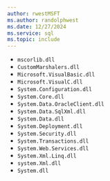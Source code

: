 ```yaml
---
author: rwestMSFT
ms.author: randolphwest
ms.date: 12/27/2024
ms.service: sql
ms.topic: include
---
```


- `mscorlib.dll`
- `CustomMarshalers.dll`
- `Microsoft.VisualBasic.dll`
- `Microsoft.VisualC.dll`
- `System.Configuration.dll`
- `System.Core.dll`
- `System.Data.OracleClient.dll`
- `System.Data.SqlXml.dll`
- `System.Data.dll`
- `System.Deployment.dll`
- `System.Security.dll`
- `System.Transactions.dll`
- `System.Web.Services.dll`
- `System.Xml.Linq.dll`
- `system.Xml.dll`
- `System.dll`
